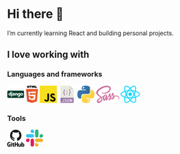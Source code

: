 # Hi there 👋
I’m currently learning React and building personal projects.

## I love working with
### Languages and frameworks
<p float="left">
  <img src="src/django.svg" height="40" />  
  <img src="src/html-5.svg" height="40" />
  <img src="src/javascript.svg" height="40" />
  <img src="src/json.svg" height="40" />
  <img src="src/python.svg" height="40" />
  <img src="src/sass.svg" height="40" />
  <img src="src/react.svg" height="40" />  
</p>

### Tools
<p float="left">  
  <img src="src/github.svg" height="40" />  
  <img src="src/slack.svg" height="40" />
</p>